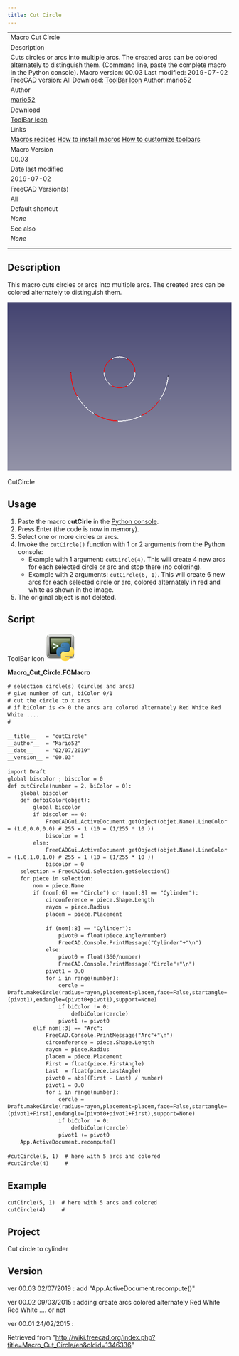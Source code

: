 ```yaml
---
title: Cut Circle
---
```


|                                                                                                                                                                                                                                                                                                                                                   |
| ------------------------------------------------------------------------------------------------------------------------------------------------------------------------------------------------------------------------------------------------------------------------------------------------------------------------------------------------- |
| Macro Cut Circle                                                                                                                                                                                                                                                                                                                                  |
| Description                                                                                                                                                                                                                                                                                                                                       |
| Cuts circles or arcs into multiple arcs. The created arcs can be colored alternately to distinguish them. (Command line, paste the complete macro in the Python console). Macro version: 00.03 Last modified: 2019-07-02 FreeCAD version: All Download: [ToolBar Icon](https://wiki.freecad.org/images/9/93/Macro_Cut_Circle.png) Author: mario52 |
| Author                                                                                                                                                                                                                                                                                                                                            |
| [mario52](/User:Mario52 "User:Mario52")                                                                                                                                                                                                                                                                                                           |
| Download                                                                                                                                                                                                                                                                                                                                          |
| [ToolBar Icon](https://wiki.freecad.org/images/9/93/Macro_Cut_Circle.png)                                                                                                                                                                                                                                                                         |
| Links                                                                                                                                                                                                                                                                                                                                             |
| [Macros recipes](/Macros_recipes "Macros recipes") [How to install macros](/How_to_install_macros "How to install macros") [How to customize toolbars](/Customize_Toolbars "Customize Toolbars")                                                                                                                                                  |
| Macro Version                                                                                                                                                                                                                                                                                                                                     |
| 00.03                                                                                                                                                                                                                                                                                                                                             |
| Date last modified                                                                                                                                                                                                                                                                                                                                |
| 2019-07-02                                                                                                                                                                                                                                                                                                                                        |
| FreeCAD Version(s)                                                                                                                                                                                                                                                                                                                                |
| All                                                                                                                                                                                                                                                                                                                                               |
| Default shortcut                                                                                                                                                                                                                                                                                                                                  |
| _None_                                                                                                                                                                                                                                                                                                                                            |
| See also                                                                                                                                                                                                                                                                                                                                          |
| _None_                                                                                                                                                                                                                                                                                                                                            |
|                                                                                                                                                                                                                                                                                                                                                   |
|                                                                                                                                                                                                                                                                                                                                                   |

## Description

This macro cuts circles or arcs into multiple arcs. The created arcs can be colored alternately to distinguish them.

![](/src/assets/images/Macro_CutCircle_00.png)

CutCircle

## Usage

1. Paste the macro **cutCirle** in the [Python console](/Python_console "Python console").
2. Press Enter (the code is now in memory).
3. Select one or more circles or arcs.
4. Invoke the `cutCircle()` function with 1 or 2 arguments from the Python console:
   - Example with 1 argument: `cutCircle(4)`. This will create 4 new arcs for each selected circle or arc and stop there (no coloring).
   - Example with 2 arguments: `cutCircle(6, 1)`. This will create 6 new arcs for each selected circle or arc, colored alternately in red and white as shown in the image.
5. The original object is not deleted.

## Script

ToolBar Icon ![](/src/assets/images/Macro_Cut_Circle.png)

**Macro_Cut_Circle.FCMacro**

```
# selection circle(s) (circles and arcs)
# give number of cut, biColor 0/1
# cut the circle to x arcs
# if biColor is <> 0 the arcs are colored alternately Red White Red White ....
#

__title__   = "cutCircle"
__author__  = "Mario52"
__date__    = "02/07/2019"
__version__ = "00.03"

import Draft
global biscolor ; biscolor = 0
def cutCircle(number = 2, biColor = 0):
    global biscolor
    def defbiColor(objet):
        global biscolor
        if biscolor == 0:
            FreeCADGui.ActiveDocument.getObject(objet.Name).LineColor = (1.0,0.0,0.0) # 255 = 1 (10 = (1/255 * 10 ))
            biscolor = 1
        else:
            FreeCADGui.ActiveDocument.getObject(objet.Name).LineColor = (1.0,1.0,1.0) # 255 = 1 (10 = (1/255 * 10 ))
            biscolor = 0
    selection = FreeCADGui.Selection.getSelection()
    for piece in selection:
        nom = piece.Name
        if (nom[:6] == "Circle") or (nom[:8] == "Cylinder"):
            circonference = piece.Shape.Length
            rayon = piece.Radius
            placem = piece.Placement

            if (nom[:8] == "Cylinder"):
                pivot0 = float(piece.Angle/number)
                FreeCAD.Console.PrintMessage("Cylinder"+"\n")
            else:
                pivot0 = float(360/number)
                FreeCAD.Console.PrintMessage("Circle"+"\n")
            pivot1 = 0.0
            for i in range(number):
                cercle = Draft.makeCircle(radius=rayon,placement=placem,face=False,startangle=(pivot1),endangle=(pivot0+pivot1),support=None)
                if biColor != 0:
                    defbiColor(cercle)
                pivot1 += pivot0
        elif nom[:3] == "Arc":
            FreeCAD.Console.PrintMessage("Arc"+"\n")
            circonference = piece.Shape.Length
            rayon = piece.Radius
            placem = piece.Placement
            First = float(piece.FirstAngle)
            Last  = float(piece.LastAngle)
            pivot0 = abs((First - Last) / number)
            pivot1 = 0.0
            for i in range(number):
                cercle = Draft.makeCircle(radius=rayon,placement=placem,face=False,startangle=(pivot1+First),endangle=(pivot0+pivot1+First),support=None)
                if biColor != 0:
                    defbiColor(cercle)
                pivot1 += pivot0
    App.ActiveDocument.recompute()

#cutCircle(5, 1)  # here with 5 arcs and colored
#cutCircle(4)     #
```

## Example

```
cutCircle(5, 1)  # here with 5 arcs and colored
cutCircle(4)     #

```

## Project

Cut circle to cylinder

## Version

ver 00.03 02/07/2019 : add "App.ActiveDocument.recompute()"

ver 00.02 09/03/2015 : adding create arcs colored alternately Red White Red White .... or not

ver 00.01 24/02/2015 :

Retrieved from "<http://wiki.freecad.org/index.php?title=Macro_Cut_Circle/en&oldid=1346336>"
